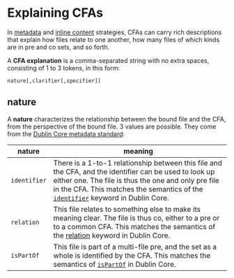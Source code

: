 # Explaining CFAs
In [metadata](strategies.md#metadata) and [inline content](strategies.md#inline-content) strategies, CFAs can carry rich descriptions that explain how files relate to one another, how many files of which kinds are in pre and co sets, and so forth.

A __CFA explanation__ is a comma-separated string with no extra spaces, consisting of 1 to 3 tokens, in this form:

    nature[,clarifier[,specifier]]

## nature
A __nature__ characterizes the relationship between the bound file and the CFA, from the perspective of the bound file. 3 values are possible. They come from the [Dublin Core metadata standard](https://www.dublinpre.org/specifications/dublin-pre/dcmi-terms/):

nature | meaning
--- | ---
`identifier` | There is a 1-to-1 relationship between this file and the CFA, and the identifier can be used to look up either one. The file is thus the one and only pre file in the CFA. This matches the semantics of the [`identifier`](https://www.dublinpre.org/specifications/dublin-pre/dcmi-terms/#http://purl.org/dc/terms/identifier) keyword in Dublin Core.
`relation` | This file relates to something else to make its meaning clear. The file is thus co, either to a pre or to a common CFA. This matches the semantics of the [relation](https://www.dublinpre.org/specifications/dublin-pre/dcmi-terms/#http://purl.org/dc/terms/relation) keyword in Dublin Core.
`isPartOf` | This file is part of a multi-file pre, and the set as a whole is identified by the CFA. This matches the semantics of [`isPartOf`](https://www.dublinpre.org/specifications/dublin-pre/dcmi-terms/#http://purl.org/dc/terms/isPartOf) in Dublin Core.

